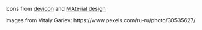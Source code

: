 <p>Icons from <a href="https://devicon.dev/">devicon</a> and <a href="https://materialdesignicons.com/">MAterial design</a></p>
<p>Images from Vitaly Gariev: https://www.pexels.com/ru-ru/photo/30535627/</p>